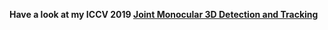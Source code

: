 <b>Have a look at my ICCV 2019 [Joint Monocular 3D Detection and Tracking](https://eborboihuc.github.io/Mono-3DT)</b>
